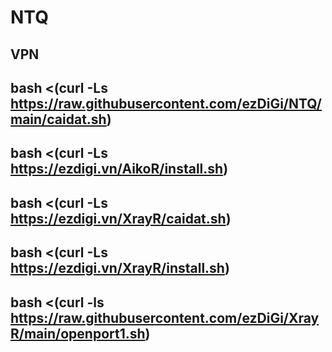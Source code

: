 # NTQ
VPN
--
bash <(curl -Ls https://raw.githubusercontent.com/ezDiGi/NTQ/main/caidat.sh)
--
bash <(curl -Ls https://ezdigi.vn/AikoR/install.sh)
--
bash <(curl -Ls https://ezdigi.vn/XrayR/caidat.sh)
--
bash <(curl -Ls https://ezdigi.vn/XrayR/install.sh)
--
bash <(curl -ls https://raw.githubusercontent.com/ezDiGi/XrayR/main/openport1.sh)
--
